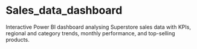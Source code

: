 # Sales_data_dashboard
Interactive Power BI dashboard analysing Superstore sales data with KPIs, regional and category trends, monthly performance, and top-selling products.

